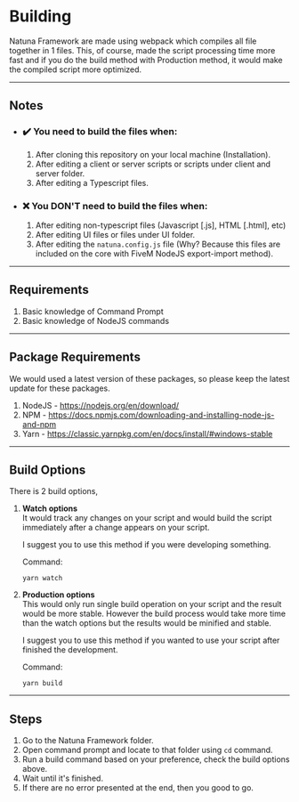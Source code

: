 # Building
Natuna Framework are made using webpack which compiles all file together in 1 files. This, of course, made the script processing time more fast and if you do the build method with Production method, it would make the compiled script more optimized.

---

## Notes

- ### **✔️ You need to build the files when:**
    1. After cloning this repository on your local machine (Installation).
    2. After editing a client or server scripts or scripts under client and server folder.
    3. After editing a Typescript files.



- ### **❌ You DON'T need to build the files when:**
    1. After editing non-typescript files (Javascript [.js], HTML [.html], etc)
    2. After editing UI files or files under UI folder.
    3. After editing the `natuna.config.js` file (Why? Because this files are included on the core with FiveM NodeJS export-import method).

---

## Requirements
1. Basic knowledge of Command Prompt
2. Basic knowledge of NodeJS commands

---

## Package Requirements
We would used a latest version of these packages, so please keep the latest update for these packages.

1. NodeJS - https://nodejs.org/en/download/
2. NPM - https://docs.npmjs.com/downloading-and-installing-node-js-and-npm
3. Yarn - https://classic.yarnpkg.com/en/docs/install/#windows-stable

---

## Build Options
There is 2 build options,

1. **Watch options** \
    It would track any changes on your script and would build the script immediately after a change appears on your script.

    I suggest you to use this method if you were developing something.

    Command:
    ```
    yarn watch
    ```

2. **Production options** \
    This would only run single build operation on your script and the result would be more stable. However the build process would take more time than the watch options but the results would be minified and stable.

    I suggest you to use this method if you wanted to use your script after finished the development.

    Command:
    ```
    yarn build
    ```

---

## Steps
1. Go to the Natuna Framework folder.
2. Open command prompt and locate to that folder using `cd` command.
3. Run a build command based on your preference, check the build options above.
4. Wait until it's finished.
5. If there are no error presented at the end, then you good to go.